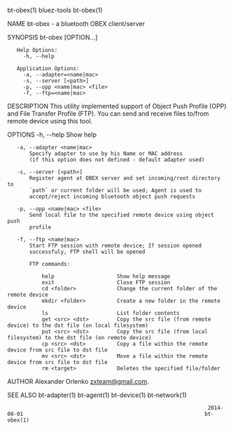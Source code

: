 bt-obex(1)                                                          bluez-tools                                                         bt-obex(1)

NAME
       bt-obex - a bluetooth OBEX client/server

SYNOPSIS
       bt-obex [OPTION...]

       Help Options:
         -h, --help

       Application Options:
         -a, --adapter=<name|mac>
         -s, --server [<path>]
         -p, --opp <name|mac> <file>
         -f, --ftp=<name|mac>

DESCRIPTION
       This utility implemented support of Object Push Profile (OPP) and File Transfer Profile (FTP).  You can send and receive files to/from
       remote device using this tool.

OPTIONS
       -h, --help
           Show help

       -a, --adapter <name|mac>
           Specify adapter to use by his Name or MAC address
           (if this option does not defined - default adapter used)

       -s, --server [<path>]
           Register agent at OBEX server and set incoming/root directory to
           `path` or current folder will be used; Agent is used to
           accept/reject incoming bluetooth object push requests

       -p, --opp <name|mac> <file>
           Send local file to the specified remote device using object push
           profile

       -f, --ftp <name|mac>
           Start FTP session with remote device; If session opened
           successfuly, FTP shell will be opened

           FTP commands:

               help                    Show help message
               exit                    Close FTP session
               cd <folder>             Change the current folder of the remote device
               mkdir <folder>          Create a new folder in the remote device
               ls                      List folder contents
               get <src> <dst>         Copy the src file (from remote device) to the dst file (on local filesystem)
               put <src> <dst>         Copy the src file (from local filesystem) to the dst file (on remote device)
               cp <src> <dst>          Copy a file within the remote device from src file to dst file
               mv <src> <dst>          Move a file within the remote device from src file to dst file
               rm <target>             Deletes the specified file/folder

AUTHOR
       Alexander Orlenko <zxteam@gmail.com>.

SEE ALSO
       bt-adapter(1) bt-agent(1) bt-device(1) bt-network(1)

                                                                    2014-08-01                                                          bt-obex(1)
